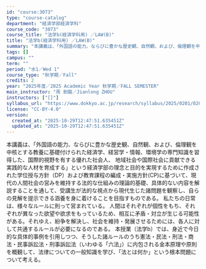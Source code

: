 ```yaml
---
id: "course:3073"
type: "course-catalog"
department: "経済学部経済学科"
course_code: "3073"
course_title: "法学b(経済学科用) ／LAW(B)"
title: "法学b(経済学科用) ／LAW(B)"
summary: "本講義は、「外国語の能力、ならびに豊かな歴史観、自然観、および、倫理観を中核とする教養に基礎付けられた経済学、経営学・情報、環境学の専門知識を習得した、国際的視野を有する優れた社会人、 地域社会や国際社会に貢献できる実践的な人材を育成する」…"
tags: []
campus: ""
term: ""
period: "水1／Wed 1"
course_type: "秋学期／Fall"
credits: 2
year: "2025年度／2025 Academic Year 秋学期／FALL SEMESTER"
main_instructor: "周 劍龍／Jianlong ZHOU"
instructors: ["[]"]
syllabus_url: "https://www.dokkyo.ac.jp/research/syllabus/2025/0201/0201_03073_ja_JP.html"
license: "CC-BY-4.0"
version:
  created_at: "2025-10-29T12:47:51.635451Z"
  updated_at: "2025-10-29T12:47:51.635451Z"
---
```

本講義は、「外国語の能力、ならびに豊かな歴史観、自然観、および、倫理観を中核とする教養に基礎付けられた経済学、経営学・情報、環境学の専門知識を習得した、国際的視野を有する優れた社会人、 地域社会や国際社会に貢献できる実践的な人材を育成する」という経済学部の理念と目的を実現するために作成された学位授与方針（DP）および教育課程の編成・実施方針(CP)に基づいて、現代の人間社会の営みを維持する法的な仕組みの理論的基礎、具体的ない内容を解説することを通して、受講生が法的な視点から現代生じた諸問題を観察し、自らの見解を提示できる涵養を身に着けることを目指すものである。 私たちの日常は、様々なルールに則って営まれている。 人間はそれぞれが個性をもち、それぞれが異なった欲望や欲求をもっているため、相互に矛盾・対立が生じる可能性がある。それゆえ、紛争を解決し、社会を維持・発展させるためには、各人に対して共通するルールが必要になるのである。 本授業（法学b）では、身近で今日的な具体的事例を引用しつつ、そうした諸ルールのうち憲法・民法・刑法・商法・民事訴訟法・刑事訴訟法（いわゆる「六法」）に内包される金本原理や原則を概観して、法律についての一般知識を学び、「法とは何か」という根本問題について考える。
